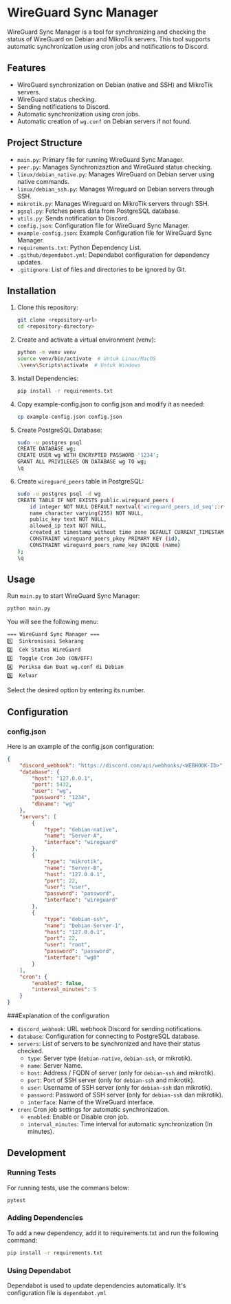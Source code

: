 # WireGuard Sync Manager

WireGuard Sync Manager is a tool for synchronizing and checking the status of WireGuard on Debian and MikroTik servers. This tool supports automatic synchronization using cron jobs and notifications to Discord.
## Features

- WireGuard synchronization on Debian (native and SSH) and MikroTik servers.
- WireGuard status checking.
- Sending notifications to Discord.
- Automatic synchronization using cron jobs.
- Automatic creation of `wg.conf` on Debian servers if not found.

## Project Structure

- `main.py`: Primary file for running WireGuard Sync Manager.
- `peer.py`: Manages Synchronizaztion and WireGuard status checking.
- `linux/debian_native.py`: Manages WireGuard on Debian server using native commands.
- `linux/debian_ssh.py`: Manages Wireguard on Debian servers through SSH.
- `mikrotik.py`: Manages Wireguard on MikroTik servers through SSH.
- `pgsql.py`: Fetches peers data from PostgreSQL database.
- `utils.py`: Sends notification to Discord.
- `config.json`: Configuration file for WireGuard Sync Manager.
- `example-config.json`: Example Configuration file for WireGuard Sync Manager.
- `requirements.txt`: Python Dependency List.
- `.github/dependabot.yml`: Dependabot configuration for dependency updates.
- `.gitignore`: List of files and directories to be ignored by Git.

## Installation

1. Clone this repository:
    ```sh
    git clone <repository-url>
    cd <repository-directory>
    ```

2. Create and activate a virtual environment (venv):
    ```sh
    python -m venv venv
    source venv/bin/activate  # Untuk Linux/MacOS
    .\venv\Scripts\activate  # Untuk Windows
    ```

3. Install Dependencies:
    ```sh
    pip install -r requirements.txt
    ```

4. Copy example-config.json to config.json and modify it as needed:
    ```sh
    cp example-config.json config.json
    ```

5. Create PostgreSQL Database:
    ```sh
    sudo -u postgres psql
    CREATE DATABASE wg;
    CREATE USER wg WITH ENCRYPTED PASSWORD '1234';
    GRANT ALL PRIVILEGES ON DATABASE wg TO wg;
    \q
    ```

6. Create `wireguard_peers` table in PostgreSQL:
    ```sh
    sudo -u postgres psql -d wg
    CREATE TABLE IF NOT EXISTS public.wireguard_peers (
        id integer NOT NULL DEFAULT nextval('wireguard_peers_id_seq'::regclass),
        name character varying(255) NOT NULL,
        public_key text NOT NULL,
        allowed_ip text NOT NULL,
        created_at timestamp without time zone DEFAULT CURRENT_TIMESTAMP,
        CONSTRAINT wireguard_peers_pkey PRIMARY KEY (id),
        CONSTRAINT wireguard_peers_name_key UNIQUE (name)
    );
    \q
    ```

## Usage

Run `main.py` to start WireGuard Sync Manager:
```sh
python main.py
```

You will see the following menu:
```
=== WireGuard Sync Manager ===
1️⃣  Sinkronisasi Sekarang
2️⃣  Cek Status WireGuard
3️⃣  Toggle Cron Job (ON/OFF)
4️⃣  Periksa dan Buat wg.conf di Debian
5️⃣  Keluar
```

Select the desired option by entering its number.

## Configuration

### config.json

Here is an example of the config.json configuration:

```json
{
    "discord_webhook": "https://discord.com/api/webhooks/<WEBHOOK-ID>",
    "database": {
        "host": "127.0.0.1",
        "port": 5432,
        "user": "wg",
        "password": "1234",
        "dbname": "wg"
    },
    "servers": [
        {
            "type": "debian-native",
            "name": "Server-A",
            "interface": "wireguard"
        },
        {
            "type": "mikrotik",
            "name": "Server-B",
            "host": "127.0.0.1",
            "port": 22,
            "user": "user",
            "password": "password",
            "interface": "wireguard"
        },
        {
            "type": "debian-ssh",
            "name": "Debian-Server-1",
            "host": "127.0.0.1",
            "port": 22,
            "user": "root",
            "password": "password",
            "interface": "wg0"
        }
    ],
    "cron": {
        "enabled": false,
        "interval_minutes": 5
    }
}
```

###Explanation of the configuration

- `discord_webhook`: URL webhook Discord for sending notifications.
- `database`: Configuration for connecting to PostgreSQL database.
- `servers`: List of servers to be synchronized and have their status checked.
  - `type`: Server type (`debian-native`, `debian-ssh`, or mikrotik).
  - `name`: Server Name.
  - `host`: Address / FQDN of server (only for `debian-ssh` and mikrotik).
  - `port`: Port of SSH server (only for `debian-ssh` and mikrotik).
  - `user`: Username of SSH server (only for `debian-ssh` dan mikrotik).
  - `password`: Password of SSH server (only for `debian-ssh` dan mikrotik).
  - `interface`: Name of the WireGuard interface.
- `cron`: Cron job settings for automatic synchronization.
  - `enabled`: Enable or Disable cron job.
  - `interval_minutes`: Time interval for automatic synchronization (In minutes).

## Development

### Running Tests

For running tests, use the commans below:
```sh
pytest
```

### Adding Dependencies

To add a new dependency, add it to requirements.txt and run the following command:
```sh
pip install -r requirements.txt
```

### Using Dependabot

Dependabot is used to update dependencies automatically. It's configuration file is `dependabot.yml`
